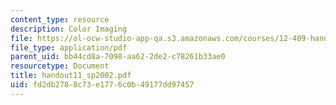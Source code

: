 ```yaml
---
content_type: resource
description: Color Imaging
file: https://ol-ocw-studio-app-qa.s3.amazonaws.com/courses/12-409-hands-on-astronomy-observing-stars-and-planets-spring-2002/fd2db2788c73e1776c0b49177dd97457_handout11_sp2002.pdf
file_type: application/pdf
parent_uid: bb44cd8a-7098-aa62-2de2-c78261b33ae0
resourcetype: Document
title: handout11_sp2002.pdf
uid: fd2db278-8c73-e177-6c0b-49177dd97457
---
```


